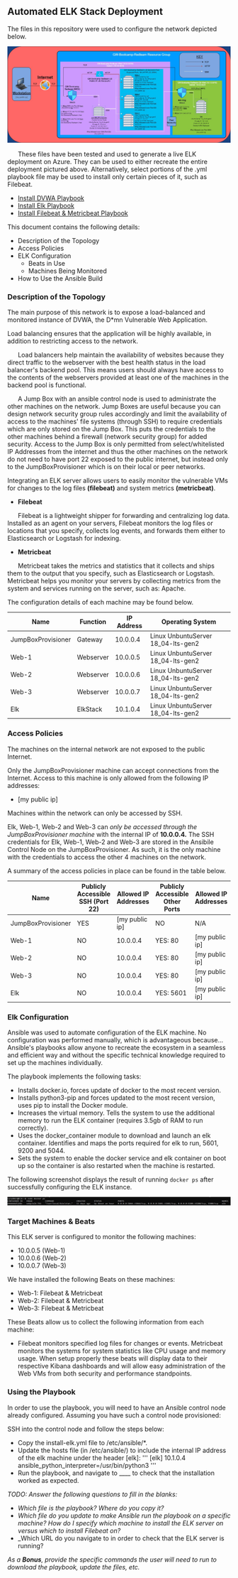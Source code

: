 ## Automated ELK Stack Deployment

The files in this repository were used to configure the network depicted below.

![Network Diagram](https://github.com/mchovde/GWU_Bootcamp_Project_1_Elk_Stack/blob/main/diagrams%20and%20images/ELK_and_RedTeam_Network_Diagram.jpg)

&nbsp;&nbsp;&nbsp;&nbsp;&nbsp;&nbsp;These files have been tested and used to generate a live ELK deployment on Azure. They can be used to either recreate the entire deployment pictured above. Alternatively, select portions of the .yml playbook file may be used to install only certain pieces of it, such as Filebeat.

- [Install DVWA Playbook](https://github.com/mchovde/GWU_Bootcamp_Project_1_Elk_Stack/blob/main/ansible/pentest.yml.txt)
- [Install Elk Playbook](https://github.com/mchovde/GWU_Bootcamp_Project_1_Elk_Stack/blob/main/ansible/install-elk.yml.txt)
- [Install Filebeat & Metricbeat Playbook](https://github.com/mchovde/GWU_Bootcamp_Project_1_Elk_Stack/blob/main/ansible/roles/install-filebeat-and-metricbeat.yml.txt)

This document contains the following details:
- Description of the Topology
- Access Policies
- ELK Configuration
  - Beats in Use
  - Machines Being Monitored
- How to Use the Ansible Build


### Description of the Topology

The main purpose of this network is to expose a load-balanced and monitored instance of DVWA, the D*mn Vulnerable Web Application.

Load balancing ensures that the application will be highly available, in addition to restricting access to the network.

&nbsp;&nbsp;&nbsp;&nbsp;&nbsp;&nbsp;Load balancers help maintain the availability of websites because they direct traffic to the webserver with the best health status in the load balancer's backend pool.  This means users should always have access to the contents of the webservers provided at least one of the machines in the backend pool is functional.

&nbsp;&nbsp;&nbsp;&nbsp;&nbsp;&nbsp;A Jump Box with an ansible control node is used to administrate the other machines on the network.  Jump Boxes are useful because you can design network security group rules accordingly and limit the availability of access to the machines' file systems (through SSH) to require credentials which are only stored on the Jump Box.  This puts the credentials to the other machines behind a firewall (network security group) for added security.  Access to the Jump Box is only permitted from select/whitelisted IP Addresses from the internet and thus the other machines on the network do not need to have port 22 exposed to the public internet, but instead only to the JumpBoxProvisioner which is on their local or peer networks.

Integrating an ELK server allows users to easily monitor the vulnerable VMs for changes to the log files **(filebeat)** and system metrics **(metricbeat)**.

- **Filebeat**

&nbsp;&nbsp;&nbsp;&nbsp;&nbsp;&nbsp;Filebeat is a lightweight shipper for forwarding and centralizing log data. Installed as an agent on your servers, Filebeat monitors the log files or locations that you specify, collects log events, and forwards them either to Elasticsearch or Logstash for indexing.

- **Metricbeat**

&nbsp;&nbsp;&nbsp;&nbsp;&nbsp;&nbsp;Metricbeat takes the metrics and statistics that it collects and ships them to the output that you specify, such as Elasticsearch or Logstash. Metricbeat helps you monitor your servers by collecting metrics from the system and services running on the server, such as: Apache.

The configuration details of each machine may be found below.

| Name               | Function  | IP Address | Operating System                   |
|--------------------|-----------|------------|------------------------------------|
| JumpBoxProvisioner | Gateway   | 10.0.0.4   | Linux UnbuntuServer 18_04-lts-gen2 |
| Web-1              | Webserver | 10.0.0.5   | Linux UnbuntuServer 18_04-lts-gen2 |
| Web-2              | Webserver | 10.0.0.6   | Linux UnbuntuServer 18_04-lts-gen2 |
| Web-3              | Webserver | 10.0.0.7   | Linux UnbuntuServer 18_04-lts-gen2 |
| Elk                | ElkStack  | 10.1.0.4   | Linux UnbuntuServer 18_04-lts-gen2 |

### Access Policies

The machines on the internal network are not exposed to the public Internet. 

Only the JumpBoxProvisioner machine can accept connections from the Internet. Access to this machine is only allowed from the following IP addresses:
- [my public ip]

Machines within the network can only be accessed by SSH.

Elk, Web-1, Web-2 and Web-3 can *only be accessed through the JumpBoxProvisioner machine* with the internal IP
of **10.0.0.4.**  The SSH credentials for Elk, Web-1, Web-2 and Web-3 are stored in the Ansibile Control Node on the
JumpBoxProvisioner.  As such, it is the only machine with the credentials to access the other 4 machines on the
network.

A summary of the access policies in place can be found in the table below.

| Name               | Publicly Accessible SSH (Port 22) | Allowed IP Addresses | Publicly Accessible Other Ports | Allowed IP Addresses |
|--------------------|-----------------------------------|----------------------|---------------------------------|----------------------|
| JumpBoxProvisioner | YES                               | [my public ip]       | NO                              | N/A                  |
| Web-1              | NO                                | 10.0.0.4             | YES: 80                         | [my public ip]       |
| Web-2              | NO                                | 10.0.0.4             | YES: 80                         | [my public ip]       |
| Web-3              | NO                                | 10.0.0.4             | YES: 80                         | [my public ip]       |
| Elk                | NO                                | 10.0.0.4             | YES: 5601                       | [my public ip]       |
### Elk Configuration

Ansible was used to automate configuration of the ELK machine. No configuration was performed manually, which is advantageous because...
Ansible's playbooks allow anyone to recreate the ecosystem in a seamless and efficient way and without the specific
technical knowledge required to set up the machines individually.

The playbook implements the following tasks:
- Installs docker.io, forces update of docker to the most recent version.
- Installs python3-pip and forces updated to the most recent version, uses pip to install the Docker module.
- Increases the virtual memory.  Tells the system to use the additional memory to run the ELK container (requires 3.5gb of RAM to run correctly).
- Uses the docker_container module to download and launch an elk container.  Identifies and maps the ports required for elk to run, 5601, 9200 and 5044.
- Sets the system to enable the docker service and elk container on boot up so the container is also restarted when the machine is restarted.

The following screenshot displays the result of running `docker ps` after successfully configuring the ELK instance.

![Docker PS Output](https://github.com/mchovde/GWU_Bootcamp_Project_1_Elk_Stack/blob/main/diagrams%20and%20images/elkvm_docker_ps_output.jpg)

### Target Machines & Beats
This ELK server is configured to monitor the following machines:
- 10.0.0.5 (Web-1)
- 10.0.0.6 (Web-2)
- 10.0.0.7 (Web-3)

We have installed the following Beats on these machines:
- Web-1: Filebeat & Metricbeat
- Web-2: Filebeat & Metricbeat
- Web-3: Filebeat & Metricbeat

These Beats allow us to collect the following information from each machine:
- Filebeat monitors specified log files for changes or events.  Metricbeat monitors the systems for system statistics like CPU usage and memory usage.  When setup properly these beats will display data to their respective Kibana dashboards and will allow easy administration of the Web VMs from both security and performance standpoints.

### Using the Playbook
In order to use the playbook, you will need to have an Ansible control node already configured. Assuming you have such a control node provisioned: 

SSH into the control node and follow the steps below:
- Copy the install-elk.yml file to /etc/ansible/*.
- Update the hosts file (in /etc/ansible/) to include the internal IP address of the elk machine under the header [elk]:
'''
[elk]
10.1.0.4 ansible_python_interpreter=/usr/bin/python3
'''
- Run the playbook, and navigate to ____ to check that the installation worked as expected.

_TODO: Answer the following questions to fill in the blanks:_
- _Which file is the playbook? Where do you copy it?_
- _Which file do you update to make Ansible run the playbook on a specific machine? How do I specify which machine to install the ELK server on versus which to install Filebeat on?_
- _Which URL do you navigate to in order to check that the ELK server is running?

_As a **Bonus**, provide the specific commands the user will need to run to download the playbook, update the files, etc._
